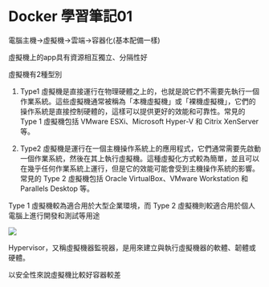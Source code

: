 # Docker 學習筆記01
電腦主機->虛擬機->雲端->容器化(基本配備一樣)

虛擬機上的app具有資源相互獨立、分隔性好

虛擬機有2種型別
1. Type1
虛擬機是直接運行在物理硬體之上的，也就是說它們不需要先執行一個作業系統。這些虛擬機通常被稱為「本機虛擬機」或「裸機虛擬機」，它們的操作系統是直接控制硬體的，這樣可以提供更好的效能和可靠性。常見的 Type 1 虛擬機包括 VMware ESXi、Microsoft Hyper-V 和 Citrix XenServer 等。

2. Type2
虛擬機是運行在一個主機操作系統上的應用程式，它們通常需要先啟動一個作業系統，然後在其上執行虛擬機。這種虛擬化方式較為簡單，並且可以在幾乎任何作業系統上運行，但是它的效能可能會受到主機操作系統的影響。常見的 Type 2 虛擬機包括 Oracle VirtualBox、VMware Workstation 和 Parallels Desktop 等。

Type 1 虛擬機較為適合用於大型企業環境，而 Type 2 虛擬機則較適合用於個人電腦上進行開發和測試等用途

 
 ![](https://i.imgur.com/Gc7al75.png)

Hypervisor，又稱虛擬機器監視器，是用來建立與執行虛擬機器的軟體、韌體或硬體。

以安全性來說虛擬機比較好容器較差
